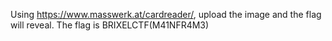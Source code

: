 Using https://www.masswerk.at/cardreader/, upload the image and the flag will reveal. The flag is BRIXELCTF(M41NFR4M3)
